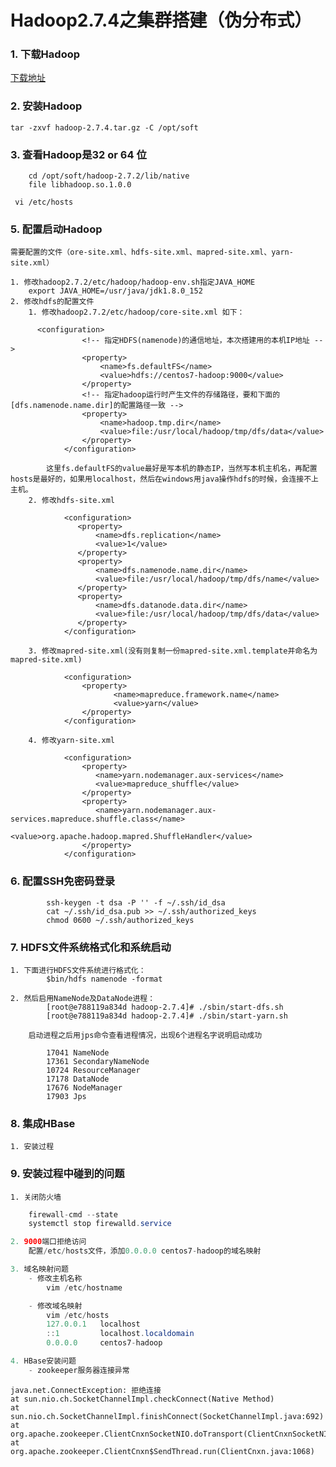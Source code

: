 # Hadoop2.7.4之集群搭建（伪分布式）
### 1. 下载Hadoop

[下载地址](http://hadoop.apache.org/releases.html)

### 2. 安装Hadoop
	tar -zxvf hadoop-2.7.4.tar.gz -C /opt/soft
### 3. 查看Hadoop是32 or 64 位
```
	cd /opt/soft/hadoop-2.7.2/lib/native
	file libhadoop.so.1.0.0
```
	 vi /etc/hosts
### 5. 配置启动Hadoop
	需要配置的文件（ore-site.xml、hdfs-site.xml、mapred-site.xml、yarn-site.xml）

	1. 修改hadoop2.7.2/etc/hadoop/hadoop-env.sh指定JAVA_HOME
		export JAVA_HOME=/usr/java/jdk1.8.0_152
	2. 修改hdfs的配置文件
		1. 修改hadoop2.7.2/etc/hadoop/core-site.xml 如下：
```
      <configuration>
				<!-- 指定HDFS(namenode)的通信地址，本次搭建用的本机IP地址 -->
				<property>
					<name>fs.defaultFS</name>
					<value>hdfs://centos7-hadoop:9000</value>
				</property>
				<!-- 指定hadoop运行时产生文件的存储路径，要和下面的[dfs.namenode.name.dir]的配置路径一致 -->
				<property>
					<name>hadoop.tmp.dir</name>
					<value>file:/usr/local/hadoop/tmp/dfs/data</value>
				</property>
			</configuration>
```
			这里fs.defaultFS的value最好是写本机的静态IP，当然写本机主机名，再配置hosts是最好的，如果用localhost，然后在windows用java操作hdfs的时候，会连接不上主机。
		2. 修改hdfs-site.xml
```
			<configuration>
			   <property>
				   <name>dfs.replication</name>
				   <value>1</value>
			   </property>
			   <property>
				   <name>dfs.namenode.name.dir</name>
				   <value>file:/usr/local/hadoop/tmp/dfs/name</value>
			   </property>
			   <property>
				   <name>dfs.datanode.data.dir</name>
				   <value>file:/usr/local/hadoop/tmp/dfs/data</value>
			   </property>
			</configuration>
```
		3. 修改mapred-site.xml(没有则复制一份mapred-site.xml.template并命名为mapred-site.xml)
```
			<configuration>  
				<property>     
					   <name>mapreduce.framework.name</name>   
					   <value>yarn</value>      
				</property>  
			</configuration>
```
		4. 修改yarn-site.xml  
```
			<configuration>  
    			<property>  
				   <name>yarn.nodemanager.aux-services</name>  
				   <value>mapreduce_shuffle</value>  
				</property>  
				<property>  
				   <name>yarn.nodemanager.aux-services.mapreduce.shuffle.class</name>  
				   <value>org.apache.hadoop.mapred.ShuffleHandler</value>  
				</property>  
			</configuration>  
```
### 6. 配置SSH免密码登录
```
		ssh-keygen -t dsa -P '' -f ~/.ssh/id_dsa
		cat ~/.ssh/id_dsa.pub >> ~/.ssh/authorized_keys
		chmod 0600 ~/.ssh/authorized_keys
```
### 7. HDFS文件系统格式化和系统启动
	1. 下面进行HDFS文件系统进行格式化：
			$bin/hdfs namenode -format
	
	2. 然后启用NameNode及DataNode进程：
			[root@e788119a834d hadoop-2.7.4]# ./sbin/start-dfs.sh
			[root@e788119a834d hadoop-2.7.4]# ./sbin/start-yarn.sh
	
		启动进程之后用jps命令查看进程情况，出现6个进程名字说明启动成功
```
		17041 NameNode
		17361 SecondaryNameNode
		10724 ResourceManager
		17178 DataNode
		17676 NodeManager
		17903 Jps
```

### 8. 集成HBase
	1. 安装过程


### 9. 安装过程中碰到的问题
	1. 关闭防火墙

```java
	firewall-cmd --state
	systemctl stop firewalld.service

2. 9000端口拒绝访问
	配置/etc/hosts文件，添加0.0.0.0 centos7-hadoop的域名映射

3. 域名映射问题
	- 修改主机名称
		vim /etc/hostname

	- 修改域名映射
		vim /etc/hosts
		127.0.0.1   localhost
		::1         localhost.localdomain
		0.0.0.0     centos7-hadoop

4. HBase安装问题
	- zookeeper服务器连接异常

```
```
java.net.ConnectException: 拒绝连接
at sun.nio.ch.SocketChannelImpl.checkConnect(Native Method)
at sun.nio.ch.SocketChannelImpl.finishConnect(SocketChannelImpl.java:692)
at org.apache.zookeeper.ClientCnxnSocketNIO.doTransport(ClientCnxnSocketNIO.java:350)
at org.apache.zookeeper.ClientCnxn$SendThread.run(ClientCnxn.java:1068)

```